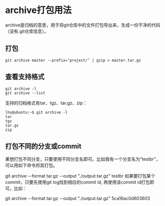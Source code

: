 # archive打包用法

archive是归档的意思，用于将git仓库中的文件打包导出来，生成一份干净的代码（没有.git仓库信息）。

## 打包

```
git archive master --prefix=‘project/’ | gzip > master.tar.gz
```

## 查看支持格式

```
git archive -l
git archive --list
```
支持的归档格式有tar、tgz、tar.gz、zip：
```
lhx@ubuntu:~$ git archive -l
tar
tgz
tar.gz
zip
```

## 打包不同的分支或commit
果想打包不同分支，只要使用不同分支名即可。比如我有一个分支名为“testbr”，可以用如下命令将其打包。

git archive --format tar.gz --output "./output.tar.gz" testbr
如果要打包某个commit，只要先使用git log找到相应的commit id, 再使用该commit id打包即可。比如：

git archive --format tar.gz --output "./output.tar.gz" 5ca16ac0d603603

